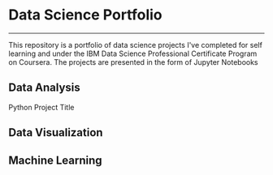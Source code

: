 # Data Science Portfolio 
---

This repository is a portfolio of data science projects I've completed for self learning and under the IBM Data Science Professional Certificate Program on Coursera. The projects are presented in the form of Jupyter Notebooks

## Data Analysis 

Python Project Title

## Data Visualization


## Machine Learning



